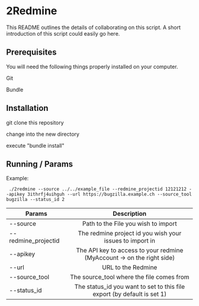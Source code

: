 # 2Redmine

This README outlines the details of collaborating on this script. A short introduction of this script could easily go here.

## Prerequisites

You will need the following things properly installed on your computer.

Git

Bundle

## Installation

git clone <repository-url> this repository

change into the new directory

execute "bundle install"

## Running / Params

Example:

```
 ./2redmine --source ../../example_file --redmine_projectid 12121212 --apikey 3ithrfj4uihguh --url https://bugzilla.example.ch --source_tool bugzilla --status_id 2
```

| Params | Description           |
| ------------------------------- |:-------------:|
| --source     | Path to the File you wish to import |
| --redmine_projectid     | The redmine project id you wish your issues to import in      |
| --apikey | The API key to access to your redmine (MyAccount -> on the right side)      |
| --url | URL to the Redmine  |
| --source_tool | The source_tool where the file comes from      |
| --status_id | The status_id you want to set to this file export (by default is set 1)|
